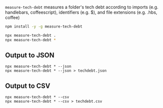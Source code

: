 `measure-tech-debt` measures a folder's tech debt according to imports (e.g. handlebars, coffeescript), identifiers (e.g. $), and file extensions (e.g. .hbs, coffee)

```bash
npm install -y -g measure-tech-debt

npx measure-tech-debt .
npx measure-tech-debt *
```

## Output to JSON

```
npx measure-tech-debt * --json
npx measure-tech-debt * --json > techdebt.json
```

## Output to CSV

```
npx measure-tech-debt * --csv
npx measure-tech-debt * --csv > techdebt.csv
```
